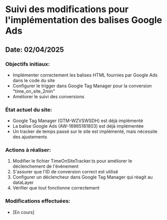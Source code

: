 # Suivi des modifications pour l'implémentation des balises Google Ads

## Date: 02/04/2025

### Objectifs initiaux:
- Implémenter correctement les balises HTML fournies par Google Ads dans le code du site
- Configurer le trigger dans Google Tag Manager pour la conversion "time_on_site_2min"
- Améliorer le suivi des conversions

### État actuel du site:
- Google Tag Manager (GTM-WZVSWSDH) est déjà implémenté
- La balise Google Ads (AW-16965181803) est déjà implémentée
- Un tracker de temps passé sur le site est implémenté, mais nécessite des ajustements

### Actions à réaliser:
1. Modifier le fichier TimeOnSiteTracker.ts pour améliorer le déclenchement de l'événement
2. S'assurer que l'ID de conversion correct est utilisé
3. Configurer un déclencheur dans Google Tag Manager qui réagit au dataLayer
4. Vérifier que tout fonctionne correctement

### Modifications effectuées:
- [En cours]
